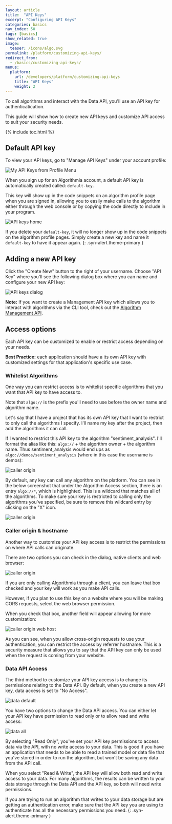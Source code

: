 ```yaml
---
layout: article
title:  "API Keys"
excerpt: "Configuring API Keys"
categories: basics
nav_index: 50
tags: [basics]
show_related: true
image:
  teaser: /icons/algo.svg
permalink: /platform/customizing-api-keys/
redirect_from:
  - /basics/customizing-api-keys/
menus:
  platform:
    url: /developers/platform/customizing-api-keys
    title: "API Keys"
    weight: 2
---
```


To call algorithms and interact with the Data API, you'll use an API key for authenticatication.

This guide will show how to create new API keys and customize API access to suit your security needs.

{% include toc.html %}

## Default API key

To view your API keys, go to "Manage API Keys" under your account profile:

<images-section>
  <image-popout>
    <img src="{{site.cdnurl}}{{site.baseurl}}/images/post_images/api_keys/my_api_keys_from_profile.png" alt="My API Keys from Profile Menu" class="syn-image-responsive">
  </image-popout>
</images-section>

When you sign up for an Algorithmia account, a default API key is automatically created called: `default-key`.

This key will show up in the code snippets on an algorithm profile page when you are signed in, allowing you to easily make calls to the algorithm either through the web console or by copying the code directly to include in your program.

<images-section>
  <image-popout>
    <img src="{{site.cdnurl}}{{site.baseurl}}/images/post_images/api_keys/default-key.png" alt="API keys home" class="syn-image-responsive">
  </image-popout>
</images-section>

<div markdown="1">

If you delete your `default-key`, it will no longer show up in the code snippets on the algorithm profile pages. Simply create a new key and name it `default-key` to have it appear again.
{: .syn-alert.theme-primary }

</div>

## Adding a new API key

Click the "Create New" button to the right of your username. Choose "API Key" where you'll see the following dialog box where you can name and configure your new API key:

<images-section>
  <image-popout>
    <img src="{{site.cdnurl}}{{site.baseurl}}/images/post_images/api_keys/new-simple-key.png" alt="API keys dialog" class="syn-image-responsive">
  </image-popout>
</images-section>

**Note:** If you want to create a Management API key which allows you to interact with algorithms via the CLI tool, check out the [Algorithm Management API]({{site.baseurl}}/algorithm-development/algorithm-management-api).

## Access options

Each API key can be customized to enable or restrict access depending on your needs.

**Best Practice:** each application should have a its own API key with customized settings for that application's specific use case.

### Whitelist Algorithms

One way you can restrict access is to whitelist specific algorithms that you want that API key to have access to.

Note that `algo://` is the prefix you'll need to use before the owner name and algorithm name.

Let's say that I have a project that has its own API key that I want to restrict to only call the algorithms I specify. I'll name my key after the project, then add the algorithms it can call.

If I wanted to restrict this API key to the algorithm "sentiment_analysis". I'll format the alias like this: `algo://` + the algorithm owner + the algorithm name. Thus sentiment_analysis would end ups as `algo://demos/sentiment_analysis` (where in this case the username is demos):

<images-section>
  <image-popout>
    <img src="{{site.cdnurl}}{{site.baseurl}}/images/post_images/api_keys/algo_restrictions_no_star.png" alt="caller origin" class="syn-image-responsive">
  </image-popout>
</images-section>

By default, any key can call any algorithm on the platform. You can see in the below screenshot that under the Algorithm Access section, there is an entry `algo://*`, which is highlighted. This is a wildcard that matches all of the algorithms. To make sure your key is restricted to calling only the algorithms you've specified, be sure to remove this wildcard entry by clicking on the "X" icon.

<images-section>
  <image-popout>
    <img src="{{site.cdnurl}}{{site.baseurl}}/images/post_images/api_keys/algo_restrictions.png" alt="caller origin" class="syn-image-responsive">
  </image-popout>
</images-section>

### Caller origin & hostname

Another way to customize your API key access is to restrict the permissions on where API calls can originate.

There are two options you can check in the dialog, native clients and web browser:

<images-section>
  <image-popout>
    <img src="{{site.cdnurl}}{{site.baseurl}}/images/post_images/api_keys/call_origin.png" alt="caller origin" class="syn-image-responsive">
  </image-popout>
</images-section>

If you are only calling Algorithmia through a client, you can leave that box checked and your key will work as you make API calls.

However, if you plan to use this key on a website where you will be making CORS requests, select the web browser permission.

When you check that box, another field will appear allowing for more customization:

<images-section>
  <image-popout>
    <img src="{{site.cdnurl}}{{site.baseurl}}/images/post_images/api_keys/call_origin_web.png" alt="caller origin web host" class="syn-image-responsive">
  </image-popout>
</images-section>

As you can see, when you allow cross-origin requests to use your authentication, you can restrict the access by referrer hostname. This is a security measure that allows you to say that the API key can only be used when the request is coming from your website.

### Data API Access

The third method to customize your API key access is to change its permissions relating to the Data API. By default, when you create a new API key, data access is set to "No Access".

<images-section>
  <image-popout>
    <img src="{{site.cdnurl}}{{site.baseurl}}/images/post_images/api_keys/data_none.png" alt="data default" class="syn-image-responsive">
  </image-popout>
</images-section>

You have two options to change the Data API access. You can either let your API key have permission to read only or to allow read and write access:

<images-section>
  <image-popout>
    <img src="{{site.cdnurl}}{{site.baseurl}}/images/post_images/api_keys/data_all.png" alt="data all" class="syn-image-responsive">
  </image-popout>
</images-section>

By selecting "Read Only", you've set your API key permissions to access data via the API, with no write access to your data. This is good if you have an application that needs to be able to read a trained model or data file that you've stored in order to run the algorithm, but won't be saving any data from the API call.

When you select "Read & Write", the API key will allow both read and write access to your data. For many algorithms, the results can be written to your data storage through the Data API and the API key, so both will need write permissions.

<div markdown="1">

If you are trying to run an algorithm that writes to your data storage but are getting an authentication error, make sure that the API key you are using to authenticate has all the necessary permissions you need.
{: .syn-alert.theme-primary }

</div>
